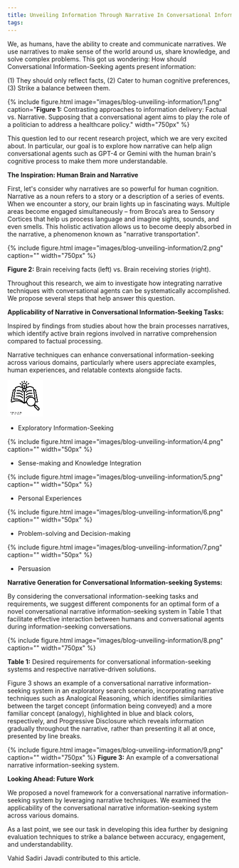 ```yaml
---
title: Unveiling Information Through Narrative In Conversational Information Seeking
tags: 
---
```


We, as humans, have the ability to create and communicate narratives. We use narratives to make sense of the world around us, share knowledge, and solve complex problems. This got us wondering: How should Conversational Information-Seeking agents present information:


(1) They should only reflect facts, (2) Cater to human cognitive preferences, (3) Strike a balance between them.


{%
  include figure.html
  image="images/blog-unveiling-information/1.png"
  caption="**Figure 1:** Contrasting approaches to information delivery: Factual vs. Narrative. Supposing that a conversational agent aims to play the role of a politician to address a healthcare policy."
  width="750px"
%}


This question led to our recent research project, which we are very excited about. In particular, our goal is to explore how narrative can help align conversational agents such as GPT-4 or Gemini with the human brain's cognitive process to make them more understandable.


**The Inspiration: Human Brain and Narrative**


First, let's consider why narratives are so powerful for human cognition. Narrative as a noun refers to a story or a description of a series of events. When we encounter a story, our brain lights up in fascinating ways. Multiple areas become engaged simultaneously – from Broca’s area to Sensory Cortices that help us process language and imagine sights, sounds, and even smells. This holistic activation allows us to become deeply absorbed in the narrative, a phenomenon known as "narrative transportation".


{%
  include figure.html
  image="images/blog-unveiling-information/2.png"
  caption=""
  width="750px"
%}


**Figure 2:** Brain receiving facts (left) vs. Brain receiving stories (right).


Throughout this research, we aim to investigate how integrating narrative techniques with conversational agents can be systematically accomplished. We propose several steps that help answer this question.


**Applicability of Narrative in Conversational Information-Seeking Tasks:**


Inspired by findings from studies about how the brain processes narratives, which identify active brain regions involved in narrative comprehension compared to factual processing.


Narrative techniques can enhance conversational information-seeking across various domains, particularly where users appreciate examples, human experiences, and relatable contexts alongside facts.


![](images/blog-unveiling-information/3.png )
* Exploratory Information-Seeking

{%
  include figure.html
  image="images/blog-unveiling-information/4.png"
  caption=""
  width="50px"
%}
* Sense-making and Knowledge Integration

{%
  include figure.html
  image="images/blog-unveiling-information/5.png"
  caption=""
  width="50px"
%}
* Personal Experiences

{%
  include figure.html
  image="images/blog-unveiling-information/6.png"
  caption=""
  width="50px"
%}
* Problem-solving and Decision-making

{%
  include figure.html
  image="images/blog-unveiling-information/7.png"
  caption=""
  width="50px"
%}
* Persuasion

**Narrative Generation for Conversational Information-seeking Systems:**


By considering the conversational information-seeking tasks and requirements, we suggest different components for an optimal form of a novel conversational narrative information-seeking system in Table 1 that facilitate effective interaction between humans and conversational agents during information-seeking conversations.


{%
  include figure.html
  image="images/blog-unveiling-information/8.png"
  caption=""
  width="750px"
%}


**Table 1:** Desired requirements for conversational information-seeking systems and respective narrative-driven solutions.


Figure 3 shows an example of a conversational narrative information-seeking system in an exploratory search scenario, incorporating narrative techniques such as Analogical Reasoning, which identifies similarities between the target concept (information being conveyed) and a more familiar concept (analogy), highlighted in blue and black colors, respectively, and Progressive Disclosure which reveals information gradually throughout the narrative, rather than presenting it all at once, presented by line breaks.


{%
  include figure.html
  image="images/blog-unveiling-information/9.png"
  caption=""
  width="750px"
%}
**Figure 3:** An example of a conversational narrative information-seeking system.


**Looking Ahead: Future Work**


We proposed a novel framework for a conversational narrative information-seeking system by leveraging narrative techniques. We examined the applicability of the conversational narrative information-seeking system across various domains.


As a last point, we see our task in developing this idea further by designing evaluation techniques to strike a balance between accuracy, engagement, and understandability.


Vahid Sadiri Javadi contributed to this article.
